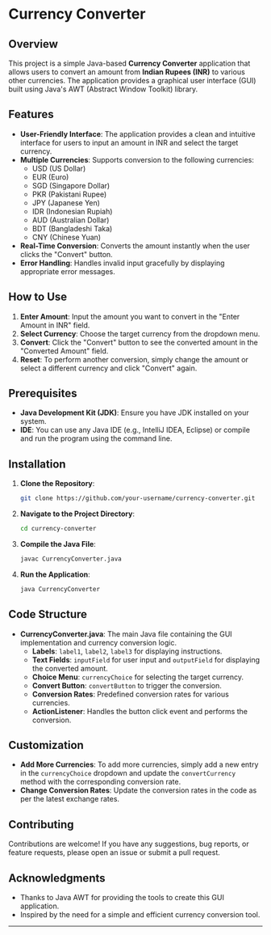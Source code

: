 # Currency Converter

## Overview

This project is a simple Java-based **Currency Converter** application that allows users to convert an amount from **Indian Rupees (INR)** to various other currencies. The application provides a graphical user interface (GUI) built using Java's AWT (Abstract Window Toolkit) library.

## Features

- **User-Friendly Interface**: The application provides a clean and intuitive interface for users to input an amount in INR and select the target currency.
- **Multiple Currencies**: Supports conversion to the following currencies:
  - USD (US Dollar)
  - EUR (Euro)
  - SGD (Singapore Dollar)
  - PKR (Pakistani Rupee)
  - JPY (Japanese Yen)
  - IDR (Indonesian Rupiah)
  - AUD (Australian Dollar)
  - BDT (Bangladeshi Taka)
  - CNY (Chinese Yuan)
- **Real-Time Conversion**: Converts the amount instantly when the user clicks the "Convert" button.
- **Error Handling**: Handles invalid input gracefully by displaying appropriate error messages.

## How to Use

1. **Enter Amount**: Input the amount you want to convert in the "Enter Amount in INR" field.
2. **Select Currency**: Choose the target currency from the dropdown menu.
3. **Convert**: Click the "Convert" button to see the converted amount in the "Converted Amount" field.
4. **Reset**: To perform another conversion, simply change the amount or select a different currency and click "Convert" again.

## Prerequisites

- **Java Development Kit (JDK)**: Ensure you have JDK installed on your system.
- **IDE**: You can use any Java IDE (e.g., IntelliJ IDEA, Eclipse) or compile and run the program using the command line.

## Installation

1. **Clone the Repository**:
   ```bash
   git clone https://github.com/your-username/currency-converter.git
   ```
2. **Navigate to the Project Directory**:
   ```bash
   cd currency-converter
   ```
3. **Compile the Java File**:
   ```bash
   javac CurrencyConverter.java
   ```
4. **Run the Application**:
   ```bash
   java CurrencyConverter
   ```

## Code Structure

- **CurrencyConverter.java**: The main Java file containing the GUI implementation and currency conversion logic.
  - **Labels**: `label1`, `label2`, `label3` for displaying instructions.
  - **Text Fields**: `inputField` for user input and `outputField` for displaying the converted amount.
  - **Choice Menu**: `currencyChoice` for selecting the target currency.
  - **Convert Button**: `convertButton` to trigger the conversion.
  - **Conversion Rates**: Predefined conversion rates for various currencies.
  - **ActionListener**: Handles the button click event and performs the conversion.

## Customization

- **Add More Currencies**: To add more currencies, simply add a new entry in the `currencyChoice` dropdown and update the `convertCurrency` method with the corresponding conversion rate.
- **Change Conversion Rates**: Update the conversion rates in the code as per the latest exchange rates.

## Contributing

Contributions are welcome! If you have any suggestions, bug reports, or feature requests, please open an issue or submit a pull request.


## Acknowledgments

- Thanks to Java AWT for providing the tools to create this GUI application.
- Inspired by the need for a simple and efficient currency conversion tool.

---
